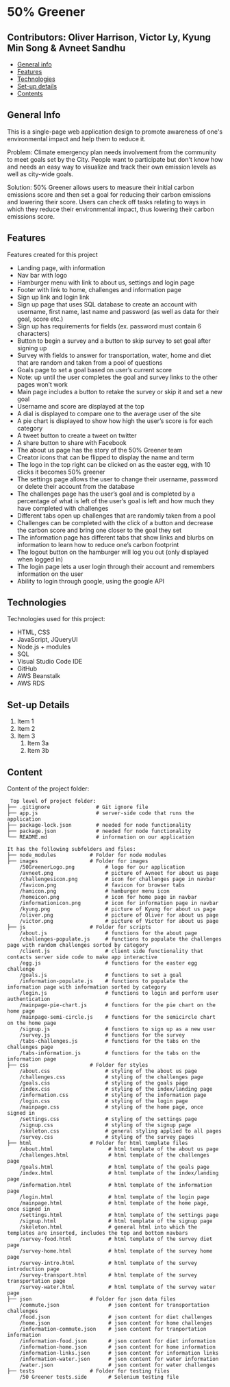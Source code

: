 # 50% Greener
## Contributors: Oliver Harrison, Victor Ly, Kyung Min Song & Avneet Sandhu

* [General info](#general-info)
* [Features](#features)
* [Technologies](#technologies)
* [Set-up details](#set-up-details)
* [Contents](#content)


## General Info

This is a single-page web application design to promote awareness of one's environmental impact and help them to reduce it.

Problem: Climate emergency plan needs involvement from the community to meet goals set by the City. People want to participate but don't know how and needs an easy way to visualize and track their own emission levels as well as city-wide goals.

Solution: 50% Greener allows users to measure their initial carbon emissions score and then set a goal for reducing their carbon emissions and lowering their score. Users can check off tasks relating to ways in which they reduce their environmental impact, thus lowering their carbon emissions score.


## Features
Features created for this project

*	Landing page, with information
*	Nav bar with logo
*	Hamburger menu with link to about us, settings and login page
*	Footer with link to home, challenges and information page
*	Sign up link and login link
*	Sign up page that uses SQL database to create an account with username, first name, last name and password (as well as data for their goal, score etc.)
*	Sign up has requirements for fields (ex. password must contain 6 characters)
*	Button to begin a survey and a button to skip survey to set goal after signing up
*	Survey with fields to answer for transportation, water, home and diet that are random and taken from a pool of questions
*	Goals page to set a goal based on user’s current score
*	Note: up until the user completes the goal and survey links to the other pages won’t work
*	Main page includes a button to retake the survey or skip it and set a new goal
*	Username and score are displayed at the top
*	A dial is displayed to compare one to the average user of the site
*	A pie chart is displayed to show how high the user’s score is for each category
*	A tweet button to create a tweet on twitter
*	A share button to share with Facebook
*	The about us page has the story of the 50% Greener team
*	Creator icons that can be flipped to display the name and term
*	The logo in the top right can be clicked on as the easter egg, with 10 clicks it becomes 50% greener
*	The settings page allows the user to change their username, password or delete their account from the database
*	The challenges page has the user’s goal and is completed by a percentage of what is left of the user’s goal is left and how much they have completed with challenges
*	Different tabs open up challenges that are randomly taken from a pool
*	Challenges can be completed with the click of a button and decrease the carbon score and bring one closer to the goal they set
*	The information page has different tabs that show links and blurbs on information to learn how to reduce one’s carbon footprint
*	The logout button on the hamburger will log you out (only displayed when logged in)
*	The login page lets a user login through their account and remembers information on the user
*	Ability to login through google, using the google API


## Technologies
Technologies used for this project:

* HTML, CSS
* JavaScript, JQueryUI
* Node.js + modules
* SQL
* Visual Studio Code IDE
* GitHub
* AWS Beanstalk
* AWS RDS


## Set-up Details
1. Item 1
1. Item 2
1. Item 3
   1. Item 3a
   1. Item 3b

## Content

Content of the project folder:

```
 Top level of project folder:
├── .gitignore               # Git ignore file
├── app.js                   # server-side code that runs the application
├── package-lock.json        # needed for node functionality
├── package.json             # needed for node functionality
└── README.md                # information on our application

It has the following subfolders and files:
├── node_modules           # Folder for node modules
├── images                 # Folder for images
    /50GreenerLogo.png          # logo for our application
    /avneet.png                 # picture of Avneet for about us page
    /challengesicon.png         # icon for challenges page in navbar
    /favicon.png                # favicon for browser tabs
    /hamicon.png                # hamburger menu icon
    /homeicon.png               # icon for home page in navbar
    /informationicon.png        # icon for information page in navbar
    /kyung.png                  # picture of Kyung for about us page
    /oliver.png                 # picture of Oliver for about us page
    /victor.png                 # picture of Victor for about us page
├── js                     # Folder for scripts
    /about.js                   # functions for the about page
    /challenges-populate.js     # functions to populate the challenges page with random challenges sorted by category
    /client.js                  # client side functionality that contacts server side code to make app interactive
    /egg.js                     # functions for the easter egg challenge
    /goals.js                   # functions to set a goal
    /information-populate.js    # functions to populate the information page with information sorted by category
    /login.js                   # functions to login and perform user authentication
    /mainpage-pie-chart.js      # functions for the pie chart on the home page
    /mainpage-semi-circle.js    # functions for the semicircle chart on the home page
    /signup.js                  # functions to sign up as a new user
    /survey.js                  # functions for the survey
    /tabs-challenges.js         # functions for the tabs on the challenges page
    /tabs-information.js        # functions for the tabs on the information page
├── css                    # Folder for styles
    /about.css                  # styling of the about us page
    /challenges.css             # styling of the challenges page
    /goals.css                  # styling of the goals page
    /index.css                  # styling of the index/landing page
    /information.css            # styling of the information page
    /login.css                  # styling of the login page
    /mainpage.css               # styling of the home page, once signed in
    /settings.css               # styling of the settings page
    /signup.css                 # styling of the signup page
    /skeleton.css               # general styling applied to all pages
    /survey.css                 # styling of the survey pages
├── html                   # Folder for html template files
    /about.html                  # html template of the about us page
    /challenges.html             # html template of the challenges page
    /goals.html                  # html template of the goals page
    /index.html                  # html template of the index/landing page
    /information.html            # html template of the information page
    /login.html                  # html template of the login page
    /mainpage.html               # html template of the home page, once signed in
    /settings.html               # html template of the settings page
    /signup.html                 # html template of the signup page
    /skeleton.html               # general html into which the templates are inserted, includes the top and bottom navbars
    /survey-food.html            # html template of the survey diet page
    /survey-home.html            # html template of the survey home page
    /survey-intro.html           # html template of the survey introduction page
    /survey-transport.html       # html template of the survey transportation page
    /survey-water.html           # html template of the survey water page
├── json                   # Folder for json data files
    /commute.json                # json content for transportation challenges
    /food.json                   # json content for diet challenges
    /home.json                   # json content for home challenges
    /information-commute.json    # json content for tranportation information
    /information-food.json       # json content for diet information
    /information-home.json       # json content for home information
    /information-links.json      # json content for information links
    /information-water.json      # json content for water information
    /water.json                  # json content for water challenges
├── tests                  # Folder for testing files
    /50 Greener tests.side       # Selenium testing file

